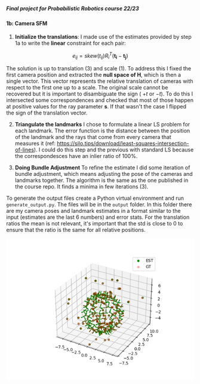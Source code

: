 ##### Final project for Probabilistic Robotics course 22/23
#### 1b: Camera SFM

1) **Initialize the translations**:
I made use of the estimates provided by step 1a to write the **linear** constraint for each pair: 
```math
e_{ij} = skew(t_{ij})R_i^T(\mathbf{t_i}-\mathbf{t_j})
```
The solution is up to translation (3) and scale (1). To address this I fixed the first camera position and extracted the **null space of H**, which is then a single vector. This vector represents the relative translation of cameras with respect to the first one up to a scale. The original scale cannot be recovered but it is important to disambiguate the sign ( $+t$ or $-t$). To do this I intersected some correspondences and checked that most of those happen at positive values for the ray parameter **s**. If that wasn't the case I flipped the sign of the translation vector.

2) **Triangulate the landmarks**
I chose to formulate a linear LS problem for each landmark. The error function is the distance between the position of the landmark and the rays that come from every camera that measures it (ref: https://silo.tips/download/least-squares-intersection-of-lines). I could do this step and the previous with standard LS because the correspondesces have an inlier ratio of $100$%.

3) **Doing Bundle Adjustment**
To refine the estimate I did some iteration of bundle adjustment, which means adjusting the pose of the cameras and landmarks together. The algorithm is the same as the one published in the course repo. It finds a minima in few iterations (3). 

To generate the output files create a Python virtual environment and run `generate_output.py`. The files will be in the `output` folder. In this folder there are my camera poses and landmark estimates in a format similar to the input (estimates are the last 6 numbers) and error stats. 
For the translation ratios the mean is not relevant, it's important that the std is close to $0$ to ensure that the ratio is the same for all relative positions.


![Alt text](./plots/datasets.png "dataset")
